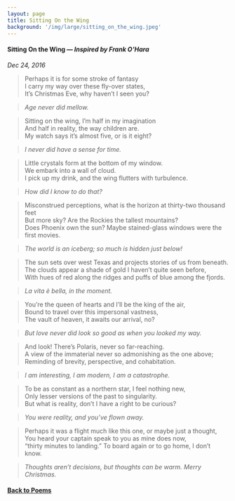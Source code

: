```yaml
---
layout: page
title: Sitting On the Wing
background: '/img/large/sitting_on_the_wing.jpeg'
---
```


<h4>Sitting On the Wing — <i>Inspired by Frank O’Hara</i></h4>

*Dec 24, 2016*

>Perhaps it is for some stroke of fantasy\
I carry my way over these fly-over states,\
It’s Christmas Eve, why haven’t I seen you?

>*Age never did mellow.*

>Sitting on the wing, I’m half in my imagination\
And half in reality, the way children are.\
My watch says it’s almost five, or is it eight?

>*I never did have a sense for time.*

>Little crystals form at the bottom of my window.\
We embark into a wall of cloud.\
I pick up my drink, and the wing flutters with turbulence.

>*How did I know to do that?*

>Misconstrued perceptions, what is the horizon at thirty-two thousand feet\
But more sky? Are the Rockies the tallest mountains?\
Does Phoenix own the sun? Maybe stained-glass windows were the first movies.

>*The world is an iceberg; so much is hidden just below!*

>The sun sets over west Texas and projects stories of us from beneath.\
The clouds appear a shade of gold I haven’t quite seen before,\
With hues of red along the ridges and puffs of blue among the fjords.

>*La vita è bella, in the moment.*

>You’re the queen of hearts and I’ll be the king of the air,\
Bound to travel over this impersonal vastness,\
The vault of heaven, it awaits our arrival, no?

>*But love never did look so good as when you looked my way.*

>And look! There’s Polaris, never so far-reaching.\
A view of the immaterial never so admonishing as the one above;\
Reminding of brevity, perspective, and cohabitation.

>*I am interesting, I am modern, I am a catastrophe.*

>To be as constant as a northern star, I feel nothing new,\
Only lesser versions of the past to singularity.\
But what is reality, don’t I have a right to be curious?

>*You were reality, and you’ve flown away.*

>Perhaps it was a flight much like this one, or maybe just a thought,\
You heard your captain speak to you as mine does now,\
“thirty minutes to landing.” To board again or to go home, I don’t know.

>*Thoughts aren’t decisions, but thoughts can be warm. Merry Christmas.*

<h4 class="nav-item">
      <a class="nav-link" href="{{ "./content/poems" | relative_url }}">Back to Poems</a>
</h4>
